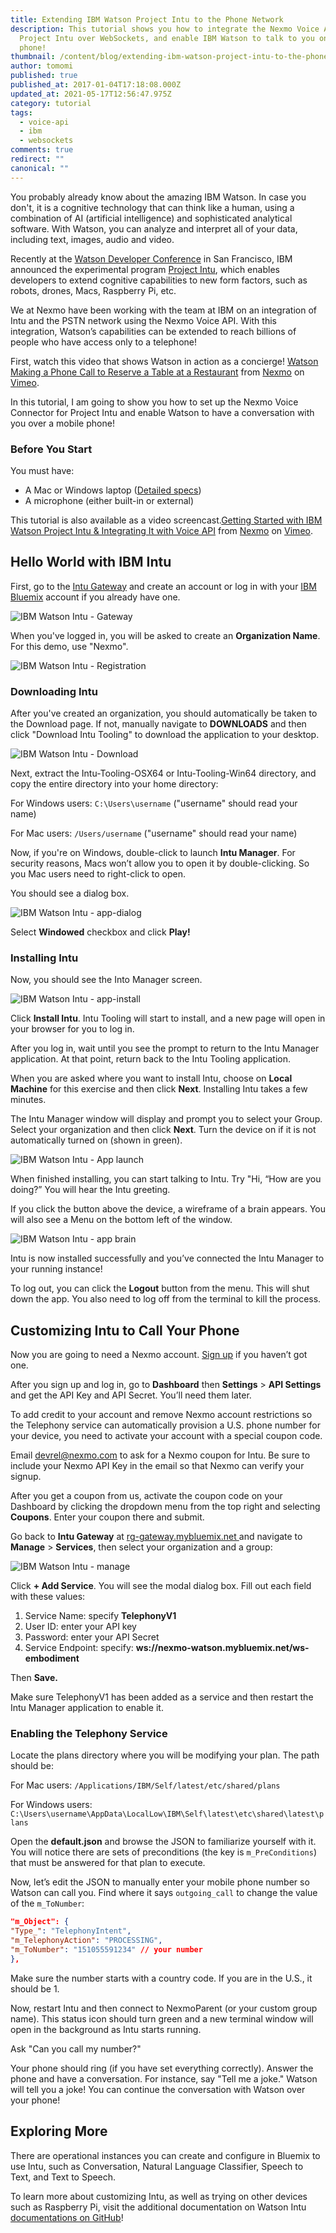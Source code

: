 ```yaml
---
title: Extending IBM Watson Project Intu to the Phone Network
description: This tutorial shows you how to integrate the Nexmo Voice API with
  Project Intu over WebSockets, and enable IBM Watson to talk to you on a mobile
  phone!
thumbnail: /content/blog/extending-ibm-watson-project-intu-to-the-phone-network-with-the-nexmo-voice-api-dr/intu.png
author: tomomi
published: true
published_at: 2017-01-04T17:18:08.000Z
updated_at: 2021-05-17T12:56:47.975Z
category: tutorial
tags:
  - voice-api
  - ibm
  - websockets
comments: true
redirect: ""
canonical: ""
---
```

You probably already know about the amazing IBM Watson. In case you don't, it is a cognitive technology that can think like a human, using a combination of AI (artificial intelligence) and sophisticated analytical software. With Watson, you can analyze and interpret all of your data, including text, images, audio and video.

Recently at the [Watson Developer Conference](http://www.ibm.com/watson/developer-conference/) in San Francisco, IBM announced the experimental program [Project Intu](https://www.ibm.com/watson/developercloud/project-intu.html), which enables developers to extend cognitive capabilities to new form factors, such as robots, drones, Macs, Raspberry Pi, etc.

We at Nexmo have been working with the team at IBM on an integration of Intu and the PSTN network using the Nexmo Voice API. With this integration, Watson’s capabilities can be extended to reach billions of people who have access only to a telephone!

First, watch this video that shows Watson in action as a concierge! <a href="https://vimeo.com/191573147">Watson Making a Phone Call to Reserve a Table at a Restaurant</a> from <a href="https://vimeo.com/nexmo">Nexmo</a> on <a href="https://vimeo.com">Vimeo</a>.

In this tutorial, I am going to show you how to set up the Nexmo Voice Connector for Project Intu and enable Watson to have a conversation with you over a mobile phone!

### Before You Start

You must have:

* A Mac or Windows laptop ([Detailed specs](https://github.com/watson-intu/self-sdk))
* A microphone (either built-in or external)

This tutorial is also available as a video screencast.<a href="https://vimeo.com/194215252">Getting Started with IBM Watson Project Intu &amp; Integrating It with Voice API</a> from <a href="https://vimeo.com/nexmo">Nexmo</a> on <a href="https://vimeo.com">Vimeo</a>.

<sign-up number></sign-up>

## Hello World with IBM Intu

First, go to the [Intu Gateway](https://rg-gateway.mybluemix.net/) and create an account or log in with your [IBM Bluemix](https://www.ibm.com/cloud-computing/bluemix/) account if you already have one.

![IBM Watson Intu - Gateway](/content/blog/extending-ibm-watson-project-intu-to-the-phone-network/ibm-watson-intu-gateway-login.png)

When you've logged in, you will be asked to create an **Organization Name**. For this demo, use "Nexmo".

![IBM Watson Intu - Registration](/content/blog/extending-ibm-watson-project-intu-to-the-phone-network/ibm-watson-intu-gateway-org.png)

### Downloading Intu

After you've created an organization, you should automatically be taken to the Download page. If not, manually navigate to **DOWNLOADS** and then click "Download Intu Tooling" to download the application to your desktop.

![IBM Watson Intu - Download](/content/blog/extending-ibm-watson-project-intu-to-the-phone-network/ibm-watson-intu-download.png)

Next, extract the Intu-Tooling-OSX64 or Intu-Tooling-Win64 directory, and copy the entire directory into your home directory:

For Windows users: `C:\Users\username` ("username" should read your name)

For Mac users: `/Users/username` ("username" should read your name)

Now, if you're on Windows, double-click to launch **Intu Manager**. For security reasons, Macs won’t allow you to open it by double-clicking. So you Mac users need to right-click to open.

You should see a dialog box.

![IBM Watson Intu - app-dialog](/content/blog/extending-ibm-watson-project-intu-to-the-phone-network/ibm-watson-intu-app-dialog.png)

Select **Windowed** checkbox and click **Play!**

### Installing Intu

Now, you should see the Into Manager screen.

![IBM Watson Intu - app-install](/content/blog/extending-ibm-watson-project-intu-to-the-phone-network/ibm-watson-intu-app-install.png)

Click **Install Intu**. Intu Tooling will start to install, and a new page will open in your browser for you to log in.

After you log in, wait until you see the prompt to return to the Intu Manager application. At that point, return back to the Intu Tooling application.

When you are asked where you want to install Intu, choose on **Local Machine** for this exercise and then click **Next**. Installing Intu takes a few minutes.

The Intu Manager window will display and prompt you to select your Group. Select your organization and then click **Next**. Turn the device on if it is not automatically turned on (shown in green).

![IBM Watson Intu - App launch](/content/blog/extending-ibm-watson-project-intu-to-the-phone-network/ibm-watson-intu-app.png)

When finished installing, you can start talking to Intu. Try "Hi, “How are you doing?” You will hear the Intu greeting.

If you click the button above the device, a wireframe of a brain appears. You will also see a Menu on the bottom left of the window.

![IBM Watson Intu - app brain](/content/blog/extending-ibm-watson-project-intu-to-the-phone-network/ibm-watson-intu-app-brain.png)

Intu is now installed successfully and you’ve connected the Intu Manager to your running instance!

To log out, you can click the **Logout** button from the menu. This will shut down the app. You also need to log off from the terminal to kill the process.

## Customizing Intu to Call Your Phone

Now you are going to need a Nexmo account. [Sign up](https://dashboard.nexmo.com/sign-up) if you haven’t got one.

After you sign up and log in, go to **Dashboard** then **Settings** &gt; **API Settings** and get the API Key and API Secret. You’ll need them later.

To add credit to your account and remove Nexmo account restrictions so the Telephony service can automatically provision a U.S. phone number for your device, you need to activate your account with a special coupon code.

Email [devrel@nexmo.com](mailto:devrel@nexmo.com) to ask for a Nexmo coupon for Intu. Be sure to include your Nexmo API Key in the email so that Nexmo can verify your signup.

After you get a coupon from us, activate the coupon code on your Dashboard by clicking the dropdown menu from the top right and selecting **Coupons**. Enter your coupon there and submit.

Go back to **Intu Gateway** at [rg-gateway.mybluemix.net ](https://rg-gateway.mybluemix.net)and navigate to **Manage** > **Services**, then select your organization and a group:

![IBM Watson Intu - manage](/content/blog/extending-ibm-watson-project-intu-to-the-phone-network/ibm-watson-intu-manage.png)

Click **+ Add Service**. You will see the modal dialog box. Fill out each field with these values:

1. Service Name: specify **TelephonyV1**
2. User ID: enter your API key
3. Password: enter your API Secret
4. Service Endpoint: specify: **ws://nexmo-watson.mybluemix.net/ws-embodiment**

Then **Save.**

Make sure TelephonyV1 has been added as a service and then restart the Intu Manager application to enable it.

### Enabling the Telephony Service

Locate the plans directory where you will be modifying your plan. The path should be:

For Mac users: `/Applications/IBM/Self/latest/etc/shared/plans`

For Windows users: `C:\Users\username\AppData\LocalLow\IBM\Self\latest\etc\shared\latest\plans`

Open the **default.json** and browse the JSON to familiarize yourself with it. You will notice there are sets of preconditions (the key is `m_PreConditions`) that must be answered for that plan to execute.

Now, let’s edit the JSON to manually enter your mobile phone number so Watson can call you. Find where it says `outgoing_call` to change the value of the `m_ToNumber`:

```json
"m_Object": {
"Type_": "TelephonyIntent",
"m_TelephonyAction": "PROCESSING",
"m_ToNumber": "151055591234" // your number
},
```

Make sure the number starts with a country code. If you are in the U.S., it should be 1.

Now, restart Intu and then connect to NexmoParent (or your custom group name). This status icon should turn green and a new terminal window will open in the background as Intu starts running.

Ask "Can you call my number?"

Your phone should ring (if you have set everything correctly). Answer the phone and have a conversation. For instance, say "Tell me a joke." Watson will tell you a joke! You can continue the conversation with Watson over your phone!

## Exploring More

There are operational instances you can create and configure in Bluemix to use Intu, such as Conversation, Natural Language Classifier, Speech to Text, and Text to Speech.

To learn more about customizing Intu, as well as trying on other devices such as Raspberry Pi, visit the additional documentation on Watson Intu [documentations on GitHub](https://github.com/watson-intu/self-sdk)!